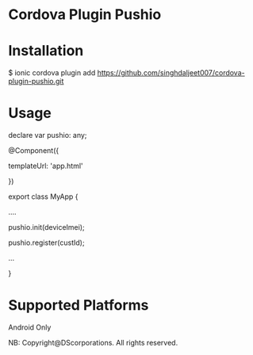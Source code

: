 Cordova Plugin Pushio
======================

Installation
======================
$ ionic cordova plugin add https://github.com/singhdaljeet007/cordova-plugin-pushio.git

Usage
======================

declare var pushio: any;

@Component({

  templateUrl: 'app.html'

})

export class MyApp {

….

pushio.init(deviceImei);

pushio.register(custId);

…

}

Supported Platforms
======================

Android Only

NB: Copyright@DScorporations. All rights reserved.